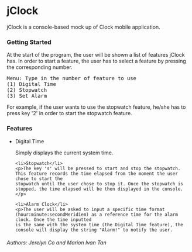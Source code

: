 <h1>jClock</h1>
<p>jClock is a console-based mock up of Clock mobile application. </p>

<h3>Getting Started</h3>
<p>At the start of the program, the user will be shown a list of features jClock has. In order to start a feature, the user has to select a feature by pressing
the corresponding number.</p>

<pre>Menu: Type in the number of feature to use
(1)	Digital Time 
(2)	Stopwatch 
(3)	Set Alarm
</pre>

<p>For example, if the user wants to use the stopwatch feature, he/she has to press key '2' in order to start the stopwatch feature. </p>

<h3>Features</h3>
<ul>
	<li>Digital Time</li>
	<p>Simply displays the current system time.</p>
	
	<li>Stopwatch</li>
	<p>The key 's' will be pressed to start and stop the stopwatch. This feature records the time elapsed from the moment the user chose to start the 
	stopwatch until the user chose to stop it. Once the stopwatch is stopped, the time elapsed will be then displayed in the console.</p>

	<li>Alarm Clock</li>
	<p>The user will be asked to input a specific time format (hour:minute:secondMeridiem) as a reference time for the alarm clock. Once the time inputted 
	is the same with the system time (the Digital Time feature), the console will display the string "Alarm!" to notify the user.
</ul>

<h6>Authors: Jerelyn Co and Marion Ivan Tan</h6>